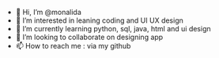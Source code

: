 - 👋 Hi, I’m @monalida
- 👀 I’m interested in leaning coding and UI UX design
- 🌱 I’m currently learning python, sql, java, html and ui design
- 💞️ I’m looking to collaborate on designing app
- 📫 How to reach me : via my github

<!---
monalida/monalida is a ✨ special ✨ repository because its `README.md` (this file) appears on your GitHub profile.
You can click the Preview link to take a look at your changes.
--->
